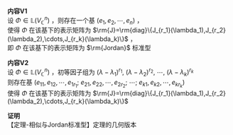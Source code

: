 **内容V1**  
设 $\Phi\in\mathbb{L}(V_\mathbb{C}^n)$ ，则存在一个基 $(e_1,e_2,\cdots,e_n)$ ，  
使得 $\Phi$ 在该基下的表示矩阵为 $\rm{J}=\rm{diag}\{J_{r_1}(\lambda_1),J_{r_2}(\lambda_2),\cdots,J_{r_k}(\lambda_k)\}$ ，  
即 $\Phi$ 在该基下的表示矩阵为 $\rm{Jordan}$ 标准型  
  
**内容V2**  
设 $\Phi\in\mathbb{L}(V_\mathbb{C}^n)$ ，初等因子组为 $(\lambda-\lambda_1)^{r_1},\ (\lambda-\lambda_2)^{r_2},\ \cdots,\ (\lambda-\lambda_k)^{r_k}$   
则存在基 $(e_{11},e_{12},\cdots,e_{1r_1};\ e_{21},e_{22},\cdots,e_{2r_2};\ \cdots;\ e_{k1},e_{k2},\cdots,e_{kr_k})$   
使得 $\Phi$ 在该基下的表示矩阵为 $\rm{J}=\rm{diag}\{J_{r_1}(\lambda_1),J_{r_2}(\lambda_2),\cdots,J_{r_k}(\lambda_k)\}$   
  
**证明**  
【定理-相似与Jordan标准型】定理的几何版本  
